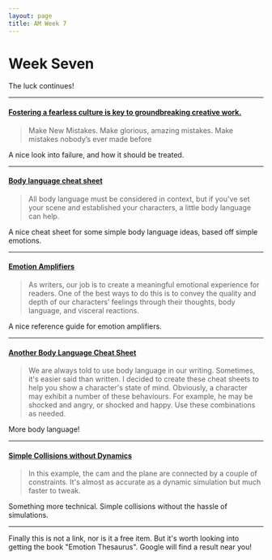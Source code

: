 ```yaml
---
layout: page
title: AM Week 7
---
```


# Week Seven

The luck continues!

----

#### [Fostering a fearless culture is key to groundbreaking creative work.](http://www.brainpickings.org/index.php/2014/05/02/creativity-inc-ed-catmull-book/)

>Make New Mistakes. Make glorious, amazing mistakes. Make mistakes nobody’s ever made before

A nice look into failure, and how it should be treated.

----

#### [Body language cheat sheet](http://theinformationdump.tumblr.com/post/44418360041/body-language-cheat-sheet-for-writers-as)

>All body language must be considered in context, but if you've set your scene and established your characters, a little body language can help.

A nice cheat sheet for some simple body language ideas, based off simple emotions.

----

#### [Emotion Amplifiers](http://dl.dropboxusercontent.com/u/78517219/Emotion%20Amplifiers%202.pdf)

>As writers, our job is to create a meaningful emotional experience for readers. One of the best ways to do this is to convey the quality and depth of our characters’ feelings through their thoughts, body language, and visceral reactions.

A nice reference guide for emotion amplifiers.

----

#### [Another Body Language Cheat Sheet](http://writerswrite.co.za/cheat-sheets-translate-emotions-into-written-body-language)

>We are always told to use body language in our writing. Sometimes, it's easier said than written. I decided to create these cheat sheets to help you show a character's state of mind. Obviously, a character may exhibit a number of these behaviours. For example, he may be shocked and angry, or shocked and happy. Use these combinations as needed.

More body language!

----

#### [Simple Collisions without Dynamics](http://mayastation.typepad.com/maya-station/2009/05/create-simple-collisions-without-dynamics.html)

>In this example, the cam and the plane are connected by a couple of constraints. It's almost as accurate as a dynamic simulation but much faster to tweak.

Something more technical. Simple collisions without the hassle of simulations.

----

Finally this is not a link, nor is it a free item. But it's worth looking into getting the book "Emotion Thesaurus". Google will find a result near you!